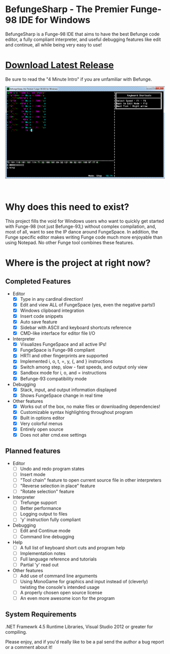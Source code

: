BefungeSharp - The Premier Funge-98 IDE for Windows
===================================================
BefungeSharp is a Funge-98 IDE that aims to have the best Befunge code editor, a fully compliant interpreter, and useful debugging features like edit and continue, all while being very easy to use!

[Download Latest Release](http://www.tedngreene.com/projects/befunge/befungesharp_latest.zip)
=========================

Be sure to read the "4 Minute Intro" if you are unfamiliar with Befunge.

![The interpreter running itoroman.bf](./BefungeSharp/doc/screenshots/editor_window_1.png "The interpreter running itoroman.bf")
  
<br/>

Why does this need to exist?
============================
This project fills the void for Windows users who want to quickly get started with Funge-98 (not just Befunge-93,) without complex compilation, and, most of all, want to see the IP dance around FungeSpace. In addition, the Funge specific editor makes writing Funge code much more enjoyable than using Notepad. No other Funge tool combines these features.

Where is the project at right now?
==================================

Completed Features
------------------
* Editor
	- [x] Type in any cardinal direction!
	- [x] Edit and view ALL of FungeSpace (yes, even the negative parts!)
	- [x] Windows clipboard integration
	- [x] Insert code snippets
	- [x] Auto save feature
	- [x] Sidebar with ASCII and keyboard shortcuts reference
	- [x] CMD-like interface for editor file I/O
* Interpreter
	- [x] Visualizes FungeSpace and all active IPs!
	- [x] FungeSpace is Funge-98 compliant
	- [x] HRTI and other fingerprints are supported
	- [x] Implemented i, o, t, =, y, {, and } instructions
	- [x] Switch among step, slow - fast speeds, and output only view
	- [x] Sandbox mode for i, o, and = instructions
	- [x] Befunge-93 compatibility mode
* Debugging
	- [x] Stack, input, and output information displayed
	- [x] Shows FungeSpace change in real time
* Other features
	- [x] Works out of the box, no make files or downloading dependencies!
	- [x] Customizable syntax highlighting throughout program
	- [x] Built in options editor
	- [x] Very colorful menus
	- [x] Entirely open source
	- [x] Does not alter cmd.exe settings
	
Planned features
----------------
* Editor
	- [ ] Undo and redo program states
	- [ ] Insert mode
	- [ ] "Tool chain" feature to open current source file in other interpreters
	- [ ] "Reverse selection in place" feature
	- [ ] "Rotate selection" feature
* Interpreter
	- [ ] Trefunge support
	- [ ] Better performance
	- [ ] Logging output to files
	- [ ] 'y' instruction fully compliant
* Debugging
	- [ ] Edit and Continue mode
	- [ ] Command line debugging
* Help
	- [ ] A full list of keyboard short cuts and program help
	- [ ] Implementation notes
	- [ ] Full language reference and tutorials
	- [ ] Partial 'y' read out
* Other features
	- [ ] Add use of command line arguments
	- [ ] Using MonoGame for graphics and input instead of (cleverly) twisting the console's intended usage
	- [ ] A properly chosen open source license
	- [ ] An even more awesome icon for the program

System Requirements
-------------------
.NET Framewrk 4.5 Runtime Libraries, Visual Studio 2012 or greater for compiling.

Please enjoy, and if you'd really like to be a pal send the author a bug report or a comment about it!
